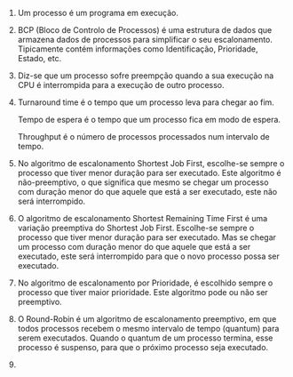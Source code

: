 1. Um processo é um programa em execução.

2. BCP (Bloco de Controlo de Processos) é uma estrutura de dados que armazena dados de processos para
 simplificar o seu escalonamento. Tipicamente contém informações como Identificação, Prioridade, Estado, etc.
 
3. Diz-se que um processo sofre preempção quando a sua execução na CPU é interrompida para a execução de outro processo.

4. Turnaround time é o tempo que um processo leva para chegar ao fim.

   Tempo de espera é o tempo que um processo fica em modo de espera.
   
   Throughput é o número de processos processados num intervalo de tempo.
   
5. No algoritmo de escalonamento Shortest Job First, escolhe-se sempre o processo que tiver menor duração
 para ser executado. Este algoritmo é não-preemptivo, o que significa que mesmo se chegar um processo com duração menor
 do que aquele que está a ser executado, este não será interrompido.   

6. O algoritmo de escalonamento Shortest Remaining Time First é uma variação preemptiva do Shortest Job First.
 Escolhe-se sempre o processo que tiver menor duração para ser executado. Mas se chegar um processo com duração menor
 do que aquele que está a ser executado, este será interrompido para que o novo processo possa ser executado.
 
7. No algoritmo de escalonamento por Prioridade, é escolhido sempre o processo que tiver maior prioridade.
 Este algoritmo pode ou não ser preemptivo.
 
8. O Round-Robin é um algoritmo de escalonamento preemptivo, em que todos processos recebem o mesmo intervalo de tempo
 (quantum) para serem executados. Quando o quantum de um processo termina, esse processo é suspenso, para que o próximo
 processo seja executado.
 
9.    